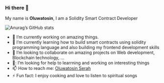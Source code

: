 ### Hi there 👋

My name is **Oluwatosin**, I am a Solidity Smart Contract Developer

![Anurag’s GitHub stats](https://github-readme-stats.vercel.app/api?username=sayrarh&show_icons=true&theme=radical)

- :telescope: I’m currently working on amazing things.
- :seedling:  I’m currently learning how to build smart contracts using solidity programming language and also building my frontend development skills
- :dancers:   I’m looking to collaborate on amazing projects on Web development, Blockchain technology, ...
- 🤔: I’m looking for help to learrning and working on interesting things
- :mailbox: How to reach me: [Oluwatosin Serah](https://twitter.com/SerahOluwatosin)
- :zap: Fun fact:  I enjoy cooking and love to listen to spiritual songs

